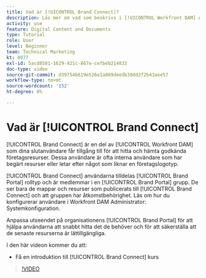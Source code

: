```yaml
---
title: Vad är [!UICONTROL Brand Connect]?
description: Läs mer om vad som beskrivs i [!UICONTROL Workfront DAM] Administratör, del 3 Anpassa varumärkeskoppling.
activity: use
feature: Digital Content and Documents
type: Tutorial
role: User
level: Beginner
team: Technical Marketing
kt: 8977
exl-id: 5acd8581-1629-421c-867e-cefbeb214832
doc-type: video
source-git-commit: d39754b619e526e1a869deedb38dd2f2b43aee57
workflow-type: tm+mt
source-wordcount: '152'
ht-degree: 0%

---
```


# Vad är [!UICONTROL Brand Connect]

[!UICONTROL Brand Connect] är en del av [!UICONTROL Workfront DAM] som dina slutanvändare får tillgång till för att hitta och hämta godkända företagsresurser. Dessa användare är ofta interna användare som har begärt resurser eller letar efter något som liknar en företagslogotyp.

[!UICONTROL Brand Connect] användarna tilldelas [!UICONTROL Brand Portal] rolltyp och är medlemmar i en [!UICONTROL Brand Portal] grupp. De ser bara de mappar och resurser som publicerats till [!UICONTROL Brand Connect] och att gruppen har åtkomstbehörighet. Läs om hur du konfigurerar användare i Workfront DAM Administrator: Systemkonfiguration.

<!-- Need the cross-reference link to other LP, mentioned above -->

Anpassa utseendet på organisationens [!UICONTROL Brand Portal] för att hjälpa användarna att snabbt hitta det de behöver och för att säkerställa att de senaste resurserna är lättillgängliga.

I den här videon kommer du att:

* Få en introduktion till [!UICONTROL Brand Connect] kurs

>[!VIDEO](https://video.tv.adobe.com/v/335240/?quality=12)

<!-- Learn more graphic and link to article, below
* Workfront DAM within Workfront
 -->
